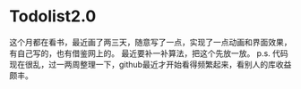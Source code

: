 # Todolist2.0
这个月都在看书，最近画了两三天，随意写了一点，实现了一点动画和界面效果，有自己写的，也有借鉴网上的。
最近要补一补算法，把这个先放一放。
p.s. 代码现在很乱，过一两周整理一下，github最近才开始看得频繁起来，看别人的库收益颇丰。
